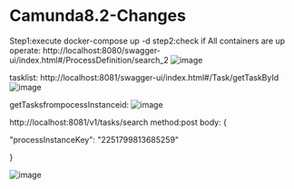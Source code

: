 # Camunda8.2-Changes
Step1:execute docker-compose up -d
step2:check if  All containers are up
operate:
http://localhost:8080/swagger-ui/index.html#/ProcessDefinition/search_2
![image](https://user-images.githubusercontent.com/80270057/234452242-c3d0306e-3aca-4c41-ab4d-5893ac7c3e29.png)

tasklist:
http://localhost:8081/swagger-ui/index.html#/Task/getTaskById
![image](https://user-images.githubusercontent.com/80270057/234452766-7fe4419d-3189-4aef-b5fa-54532233b024.png)

getTasksfrompocessInstanceid:
![image](https://user-images.githubusercontent.com/80270057/234719583-4959cf10-97a1-4857-8ebc-a5c9b8a9a8a8.png)


http://localhost:8081/v1/tasks/search
method:post
body:
{
 
  "processInstanceKey": "2251799813685259"
 
}

![image](https://user-images.githubusercontent.com/80270057/234732946-50f128c0-0e65-4517-aca6-60528431b2d3.png)
